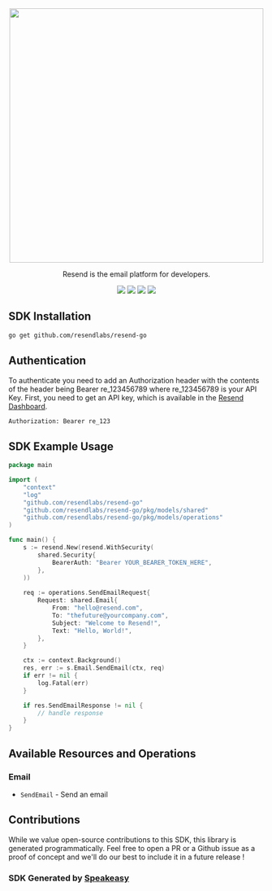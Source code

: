 <div align="center">
    <picture>
        <source srcset="https://user-images.githubusercontent.com/68016351/221072893-61d9e99a-ed2a-4f58-b167-0ff2cbea0614.svg" media="(prefers-color-scheme: dark)" width="500">
        <img src="https://user-images.githubusercontent.com/68016351/221070388-c5faf78a-d3b7-440b-a300-c2e7b635279b.svg" width="500">
    </picture>
   <p>Resend is the email platform for developers.</p>
   <a href="https://resend.com/docs/api-reference/concepts"><img src="https://img.shields.io/static/v1?label=Docs&message=API Ref&color=000000&style=for-the-badge" /></a>
   <a href="https://github.com/resendlabs/resend-go/actions"><img src="https://img.shields.io/github/actions/workflow/status/resendlabs/resend-go/speakeasy_sdk_generation.yaml?style=for-the-badge" /></a>
  <a href="https://opensource.org/licenses/MIT"><img src="https://img.shields.io/badge/License-MIT-blue.svg?style=for-the-badge" /></a>
  <a href="https://github.com/resendlabs/resend-go/releases"><img src="https://img.shields.io/github/v/release/resendlabs/resend-go?sort=semver&style=for-the-badge" /></a>
</div>

<!-- Start SDK Installation -->
## SDK Installation

```bash
go get github.com/resendlabs/resend-go
```
<!-- End SDK Installation -->

## Authentication

To authenticate you need to add an Authorization header with the contents of the header being Bearer re_123456789 where re_123456789 is your API Key. First, you need to get an API key, which is available in the [Resend Dashboard](https://resend.com/login).

```bash
Authorization: Bearer re_123
```

## SDK Example Usage

```go
package main

import (
    "context"
    "log"
    "github.com/resendlabs/resend-go"
    "github.com/resendlabs/resend-go/pkg/models/shared"
    "github.com/resendlabs/resend-go/pkg/models/operations"
)

func main() {
    s := resend.New(resend.WithSecurity(
        shared.Security{
            BearerAuth: "Bearer YOUR_BEARER_TOKEN_HERE",
        },
    ))
    
    req := operations.SendEmailRequest{
        Request: shared.Email{
            From: "hello@resend.com",
            To: "thefuture@yourcompany.com",
            Subject: "Welcome to Resend!",
            Text: "Hello, World!",
        },
    }

    ctx := context.Background()
    res, err := s.Email.SendEmail(ctx, req)
    if err != nil {
        log.Fatal(err)
    }

    if res.SendEmailResponse != nil {
        // handle response
    }
}
```

<!-- Start SDK Available Operations -->
## Available Resources and Operations


### Email

* `SendEmail` - Send an email
<!-- End SDK Available Operations -->

## Contributions

While we value open-source contributions to this SDK, this library is generated programmatically. Feel free to open a PR or a Github issue as a proof of concept and we'll do our best to include it in a future release !

### SDK Generated by [Speakeasy](https://docs.speakeasyapi.dev/docs/using-speakeasy/client-sdks)

